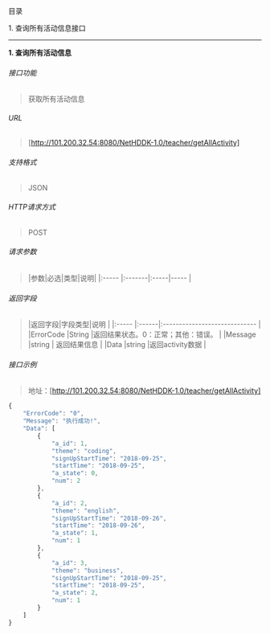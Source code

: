 目录

1\. 查询所有活动信息接口

---

**1\. 查询所有活动信息**
###### 接口功能
> 获取所有活动信息

###### URL
> [http://101.200.32.54:8080/NetHDDK-1.0/teacher/getAllActivity]

###### 支持格式
> JSON

###### HTTP请求方式
> POST

###### 请求参数
> |参数|必选|类型|说明|
|:-----  |:-------|:-----|-----                               |

###### 返回字段
> |返回字段|字段类型|说明                              |
|:-----   |:------|:-----------------------------   |
|ErrorCode   |String    |返回结果状态。0：正常；其他：错误。   |
|Message  |string | 返回结果信息                      |
|Data |string |返回activity数据                         |

###### 接口示例
> 地址：[http://101.200.32.54:8080/NetHDDK-1.0/teacher/getAllActivity]
``` javascript
{
    "ErrorCode": "0",
    "Message": "执行成功!",
    "Data": [
        {
            "a_id": 1,
            "theme": "coding",
            "signUpStartTime": "2018-09-25",
            "startTime": "2018-09-25",
            "a_state": 0,
            "num": 2
        },
        {
            "a_id": 2,
            "theme": "english",
            "signUpStartTime": "2018-09-26",
            "startTime": "2018-09-26",
            "a_state": 1,
            "num": 1
        },
        {
            "a_id": 3,
            "theme": "business",
            "signUpStartTime": "2018-09-25",
            "startTime": "2018-09-25",
            "a_state": 2,
            "num": 1
        }
    ]
}

